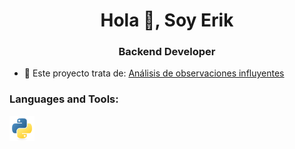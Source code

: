 <h1 align="center">Hola 👋, Soy Erik</h1>
<h3 align="center">Backend Developer</h3>

- 🔭 Este proyecto trata de: [Análisis de observaciones influyentes](https://github.com/Erikzonnn/SNS_ACT2_1)

<h3 align="left">Languages and Tools:</h3>
<p align="left"> <a href="https://www.python.org" target="_blank" rel="noreferrer"> <img src="https://raw.githubusercontent.com/devicons/devicon/master/icons/python/python-original.svg" alt="python" width="40" height="40"/> </a> </p>
